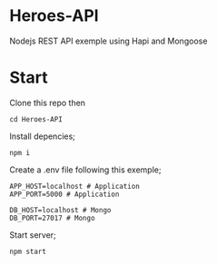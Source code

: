 # Heroes-API
Nodejs REST API exemple using Hapi and Mongoose

# Start
Clone this repo then
```
cd Heroes-API
```
Install depencies;
```
npm i
```
Create a .env file following this exemple;
```
APP_HOST=localhost # Application 
APP_PORT=5000 # Application 

DB_HOST=localhost # Mongo
DB_PORT=27017 # Mongo 
```
Start server;
```
npm start
```
